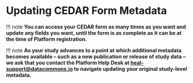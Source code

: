# Updating CEDAR Form Metadata

!!! note
    **You can access your CEDAR form as many times as you want and update any fields you want, until the form is as complete as it can be at the time of Platform registration.**

!!! note
    **As your study advances to a point at which additional metadata becomes available – such as a new publication or release of study data – we ask that you contact the Platform Help Desk at heal-support@datacommons.io to navigate updating your original study-level metadata.**

